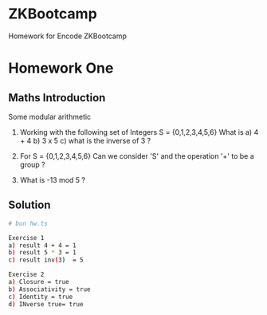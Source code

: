 # ZKBootcamp
Homework for Encode ZKBootcamp

# Homework One

## Maths Introduction
Some modular arithmetic

1. Working with the following set of Integers S = {0,1,2,3,4,5,6}
What is
a) 4 + 4
b) 3 x 5
c) what is the inverse of 3 ?

2. For S = {0,1,2,3,4,5,6}
Can we consider 'S' and the operation '+' to be a group ?

3. What is
-13 mod 5 ?

## Solution
```bash
# bun hw.ts

Exercise 1
a) result 4 + 4 = 1
b) result 5 * 3 = 1
c) result inv(3)  = 5

Exercise 2
a) Closure = true
b) Associativity = true
c) Identity = true
d) INverse true= true

```
